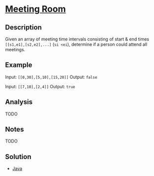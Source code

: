 # [Meeting Room](https://leetcode.com/problems/meeting-rooms)

## Description

Given an array of meeting time intervals consisting of start & end times `[[s1,e1],[s2,e2],...]` (`si <ei`), determine if a person could attend all meetings.

## Example

Input: `[[0,30],[5,10],[15,20]]`
Output: `false`

Input: `[[7,10],[2,4]]`
Output: `true`

## Analysis
TODO

## Notes
TODO

## Solution
 - [Java](Solution.java)
